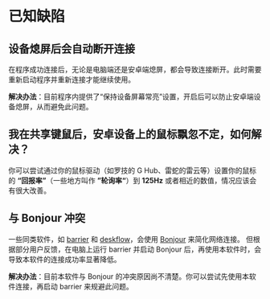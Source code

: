 # 已知缺陷

## 设备熄屏后会自动断开连接

在程序成功连接后，无论是电脑端还是安卓端熄屏，都会导致连接断开。此时需要重新启动程序并重新连接才能继续使用。

**解决办法**：目前程序内提供了“保持设备屏幕常亮”设置，开启后可以防止安卓端设备熄屏，从而避免此问题。

## 我在共享键鼠后，安卓设备上的鼠标飘忽不定，如何解决？

你可以尝试通过你的鼠标驱动（如罗技的 G Hub、雷蛇的雷云等）设置你的鼠标的 __“回报率”__（一些地方叫作 __”轮询率“__）到 __125Hz__ 或者相近的数值，情况应该会有很大改善。

## 与 Bonjour 冲突

一些同类软件，如 [barrier](https://github.com/debauchee/barrier) 和 [deskflow](https://github.com/deskflow/deskflow)，会使用 [Bonjour](https://developer.apple.com/bonjour/) 来简化网络连接。
但根据部分用户反馈，在电脑上运行 barrier 并启动 Bonjour 后，再使用本软件时，会导致本软件的连接成功率显著降低。

**解决办法**：目前本软件与 Bonjour 的冲突原因尚不清楚。你可以尝试先使用本软件连接，再启动 barrier 来规避此问题。
